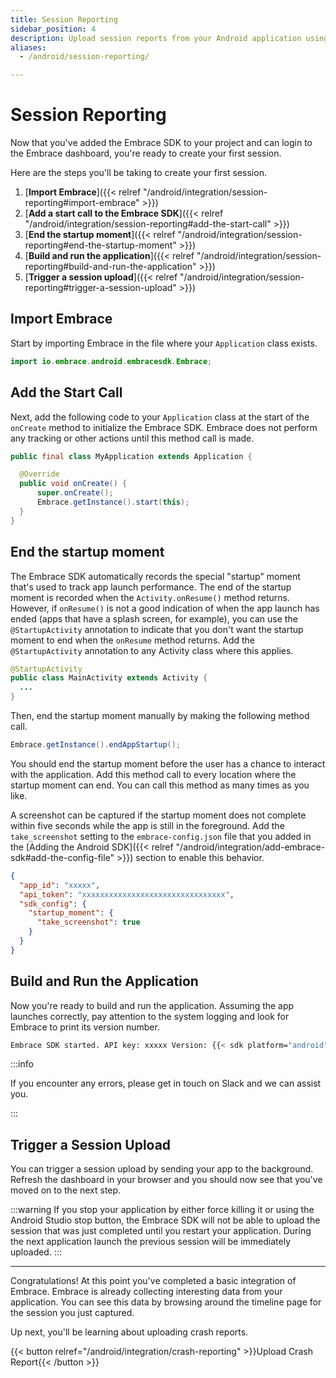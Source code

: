 ```yaml
---
title: Session Reporting
sidebar_position: 4
description: Upload session reports from your Android application using the Embrace SDK
aliases:
  - /android/session-reporting/

---
```

# Session Reporting

Now that you've added the Embrace SDK to your project and can login to the Embrace dashboard, you're ready to create your first session.

Here are the steps you'll be taking to create your first session.

1. [**Import Embrace**]({{< relref "/android/integration/session-reporting#import-embrace" >}})
1. [**Add a start call to the Embrace SDK**]({{< relref "/android/integration/session-reporting#add-the-start-call" >}})
1. [**End the startup moment**]({{< relref "/android/integration/session-reporting#end-the-startup-moment" >}})
1. [**Build and run the application**]({{< relref "/android/integration/session-reporting#build-and-run-the-application" >}})
1. [**Trigger a session upload**]({{< relref "/android/integration/session-reporting#trigger-a-session-upload" >}})

## Import Embrace

Start by importing Embrace in the file where your `Application` class exists.

```java
import io.embrace.android.embracesdk.Embrace;
```

## Add the Start Call

Next, add the following code to your `Application` class at the start of the `onCreate` method to initialize the Embrace SDK.
Embrace does not perform any tracking or other actions until this method call is made.

```java
public final class MyApplication extends Application {

  @Override
  public void onCreate() {
      super.onCreate();
      Embrace.getInstance().start(this);
  }
}
```

## End the startup moment

The Embrace SDK automatically records the special "startup" moment that's used to track app launch performance.
The end of the startup moment is recorded when the `Activity.onResume()` method returns.
However, if `onResume()` is not a good indication of when the app launch has ended (apps that have a splash screen, for example),
you can use the `@StartupActivity` annotation to indicate that you don't want the startup moment to end when the `onResume` method returns.
Add the `@StartupActivity` annotation to any Activity class where this applies.

```java
@StartupActivity
public class MainActivity extends Activity {
  ...
}
```

Then, end the startup moment manually by making the following method call.

```java
Embrace.getInstance().endAppStartup();
```

You should end the startup moment before the user has a chance to interact with the application.
Add this method call to every location where the startup moment can end. You can call this method as many times as you like.

A screenshot can be captured if the startup moment does not complete within five seconds while the app is still in the foreground.
Add the `take_screenshot` setting to the `embrace-config.json` file that you added in the [Adding the Android SDK]({{< relref "/android/integration/add-embrace-sdk#add-the-config-file" >}}) section to enable this behavior.

```json
{
  "app_id": "xxxxx",
  "api_token": "xxxxxxxxxxxxxxxxxxxxxxxxxxxxxxxx",
  "sdk_config": {
    "startup_moment": {
      "take_screenshot": true
    }
  }
}
```

## Build and Run the Application

Now you're ready to build and run the application. Assuming the app launches correctly,
pay attention to the system logging and look for Embrace to print its version number.

```sh
Embrace SDK started. API key: xxxxx Version: {{< sdk platform="android" >}}
```

:::info

If you encounter any errors, please get in touch on Slack and we can assist you.

:::

## Trigger a Session Upload

You can trigger a session upload by sending your app to the background. Refresh the dashboard in
your browser and you should now see that you've moved on to the next step.

:::warning
If you stop your application by either force killing it or using the Android Studio stop button, 
the Embrace SDK will not be able to upload the session that was just completed until you restart 
your application. During the next application launch the previous session will be immediately uploaded. 
:::

---

Congratulations! At this point you've completed a basic integration of Embrace.
Embrace is already collecting interesting data from your application. You can
see this data by browsing around the timeline page for the session you just captured.

Up next, you'll be learning about uploading crash reports.

{{< button relref="/android/integration/crash-reporting" >}}Upload Crash Report{{< /button >}}
